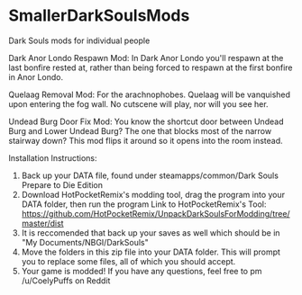 # SmallerDarkSoulsMods
Dark Souls mods for individual people

Dark Anor Londo Respawn Mod: In Dark Anor Londo you'll respawn at the last bonfire rested at, rather than being forced to respawn at the first bonfire in Anor Londo.

Quelaag Removal Mod: For the arachnophobes. Quelaag will be vanquished upon entering the fog wall. No cutscene will play, nor will you see her.

Undead Burg Door Fix Mod: You know the shortcut door between Undead Burg and Lower Undead Burg? The one that blocks most of the narrow stairway down? This mod flips it around so it opens into the room instead.

Installation Instructions:
1.  Back up your DATA file, found under steamapps/common/Dark Souls Prepare to Die Edition
2.  Download HotPocketRemix's modding tool, drag the program into your DATA folder, then run the program
Link to HotPocketRemix's Tool:
https://github.com/HotPocketRemix/UnpackDarkSoulsForModding/tree/master/dist
3.  It is reccomended that back up your saves as well which should be in "My Documents/NBGI/DarkSouls"
4.  Move the folders in this zip file into your DATA folder.  This will prompt you to replace some files, all of which you should accept.
5.  Your game is modded! If you have any questions, feel free to pm /u/CoelyPuffs on Reddit
